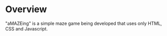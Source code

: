 # Overview

"aMAZEing" is a simple maze game being developed that uses only HTML, CSS and Javascript.
